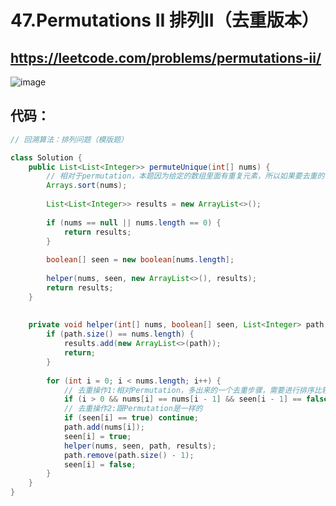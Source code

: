 47.Permutations II 排列II（去重版本）
====

https://leetcode.com/problems/permutations-ii/
----

![image](https://user-images.githubusercontent.com/91653378/141613021-38ac2d24-6296-4958-843d-67e9f9698cfc.png)

代码：
---
````Java
// 回溯算法：排列问题（模版题）

class Solution {
    public List<List<Integer>> permuteUnique(int[] nums) {
        // 相对于permutation，本题因为给定的数组里面有重复元素，所以如果要去重的话需要先排序
        Arrays.sort(nums);
        
        List<List<Integer>> results = new ArrayList<>();
        
        if (nums == null || nums.length == 0) {
            return results;
        }
        
        boolean[] seen = new boolean[nums.length];
        
        helper(nums, seen, new ArrayList<>(), results);
        return results;
    }
    
    
    private void helper(int[] nums, boolean[] seen, List<Integer> path, List<List<Integer>> results) {
        if (path.size() == nums.length) {
            results.add(new ArrayList<>(path));
            return;
        }
        
        for (int i = 0; i < nums.length; i++) {
            // 去重操作1:相对Permutation，多出来的一个去重步骤，需要进行排序比较前后两个元素是否相等
            if (i > 0 && nums[i] == nums[i - 1] && seen[i - 1] == false) continue; 
            // 去重操作2:跟Permutation是一样的
            if (seen[i] == true) continue;
            path.add(nums[i]);
            seen[i] = true;
            helper(nums, seen, path, results);
            path.remove(path.size() - 1);
            seen[i] = false;
        }
    }
}
````
